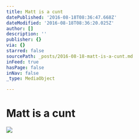 ```yaml
---
title: Matt is a cunt
datePublished: '2016-08-18T08:36:47.668Z'
dateModified: '2016-08-18T08:36:20.025Z'
author: []
description: ''
publisher: {}
via: {}
starred: false
sourcePath: _posts/2016-08-18-matt-is-a-cunt.md
inFeed: true
hasPage: false
inNav: false
_type: MediaObject

---
```

# Matt is a cunt
![](https://the-grid-user-content.s3-us-west-2.amazonaws.com/3f9641e5-2ec1-4797-816c-d9989b677530.jpg)